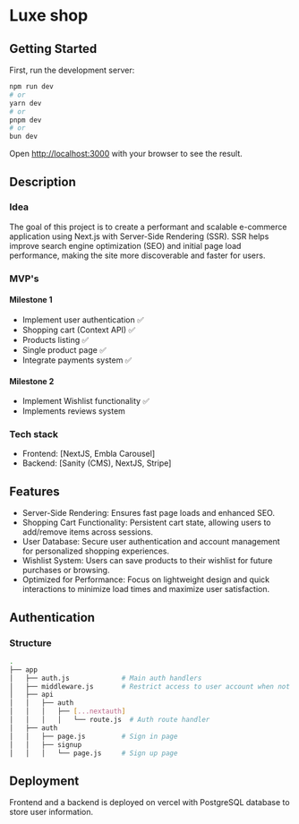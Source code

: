 # Luxe shop

## Getting Started

First, run the development server:

```bash
npm run dev
# or
yarn dev
# or
pnpm dev
# or
bun dev
```

Open [http://localhost:3000](http://localhost:3000) with your browser to see the result.

## Description 

### Idea

The goal of this project is to create a performant and scalable e-commerce application using Next.js with Server-Side Rendering (SSR). SSR helps improve search engine optimization (SEO) and initial page load performance, making the site more discoverable and faster for users. 

### MVP's 

#### Milestone 1

- Implement user authentication ✅
- Shopping cart (Context API) ✅
- Products listing ✅
- Single product page ✅
- Integrate payments system ✅

#### Milestone 2

- Implement Wishlist functionality ✅
- Implements reviews system

### Tech stack

- Frontend: [NextJS, Embla Carousel]
- Backend: [Sanity (CMS), NextJS, Stripe]

## Features 

- Server-Side Rendering: Ensures fast page loads and enhanced SEO.
- Shopping Cart Functionality: Persistent cart state, allowing users to add/remove items across sessions.
- User Database: Secure user authentication and account management for personalized shopping experiences.
- Wishlist System: Users can save products to their wishlist for future purchases or browsing.
- Optimized for Performance: Focus on lightweight design and quick interactions to minimize load times and maximize user satisfaction.

## Authentication

### Structure 

```bash
.
├── app
│   ├── auth.js             # Main auth handlers
│   ├── middleware.js       # Restrict access to user account when not logged in
│   ├── api
│   │   ├── auth
│   │   │   ├── [...nextauth]
│   │   │   │   └── route.js  # Auth route handler
│   ├── auth
│   │   ├── page.js         # Sign in page
│   │   ├── signup
│   │   │   └── page.js     # Sign up page

```

## Deployment

Frontend and a backend is deployed on vercel with PostgreSQL database to store user information.


